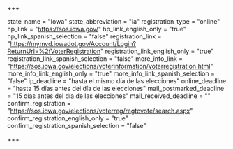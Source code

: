 +++

state_name = "Iowa"
state_abbreviation = "ia"
registration_type = "online"
hp_link = "https://sos.iowa.gov/"
hp_link_english_only = "true"
hp_link_spanish_selection = "false"
registration_link = "https://mymvd.iowadot.gov/Account/Login?ReturnUrl=%2fVoterRegistration"
registration_link_english_only = "true"
registration_link_spanish_selection = "false"
more_info_link = "https://sos.iowa.gov/elections/voterinformation/voterregistration.html"
more_info_link_english_only = "true"
more_info_link_spanish_selection = "false"
ip_deadline = "hasta el mismo día de las elecciones"
online_deadline = "hasta 15 días antes del día de las elecciones"
mail_postmarked_deadline = "15 días antes del día de las elecciones"
mail_received_deadline = ""
confirm_registration = "https://sos.iowa.gov/elections/voterreg/regtovote/search.aspx"
confirm_registration_english_only = "true"
confirm_registration_spanish_selection = "false"

+++
